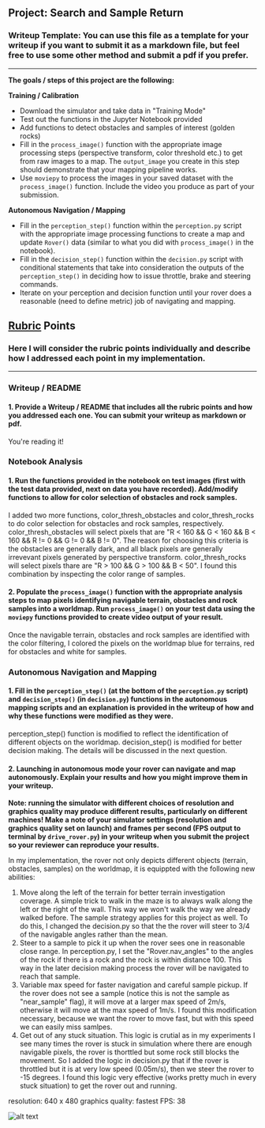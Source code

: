 ## Project: Search and Sample Return
### Writeup Template: You can use this file as a template for your writeup if you want to submit it as a markdown file, but feel free to use some other method and submit a pdf if you prefer.

---


**The goals / steps of this project are the following:**  

**Training / Calibration**  

* Download the simulator and take data in "Training Mode"
* Test out the functions in the Jupyter Notebook provided
* Add functions to detect obstacles and samples of interest (golden rocks)
* Fill in the `process_image()` function with the appropriate image processing steps (perspective transform, color threshold etc.) to get from raw images to a map.  The `output_image` you create in this step should demonstrate that your mapping pipeline works.
* Use `moviepy` to process the images in your saved dataset with the `process_image()` function.  Include the video you produce as part of your submission.

**Autonomous Navigation / Mapping**

* Fill in the `perception_step()` function within the `perception.py` script with the appropriate image processing functions to create a map and update `Rover()` data (similar to what you did with `process_image()` in the notebook). 
* Fill in the `decision_step()` function within the `decision.py` script with conditional statements that take into consideration the outputs of the `perception_step()` in deciding how to issue throttle, brake and steering commands. 
* Iterate on your perception and decision function until your rover does a reasonable (need to define metric) job of navigating and mapping.  

[//]: # (Image References)

[image1]: ./misc/rover_image.jpg
[image2]: ./calibration_images/example_grid1.jpg
[image3]: ./calibration_images/example_rock1.jpg 

## [Rubric](https://review.udacity.com/#!/rubrics/916/view) Points
### Here I will consider the rubric points individually and describe how I addressed each point in my implementation.  

---
### Writeup / README

#### 1. Provide a Writeup / README that includes all the rubric points and how you addressed each one.  You can submit your writeup as markdown or pdf.  

You're reading it!

### Notebook Analysis
#### 1. Run the functions provided in the notebook on test images (first with the test data provided, next on data you have recorded). Add/modify functions to allow for color selection of obstacles and rock samples.
I added two more functions, color_thresh_obstacles and color_thresh_rocks to do color selection for obstacles and rock samples, respectively.
color_thresh_obstacles will select pixels that are "R < 160 && G < 160 && B < 160 && R != 0 && G != 0 && B != 0". The reason for choosing this criteria is the obstacles are generally dark, and all black pixels are generally irrevevant pixels generated by perspective transform.
color_thresh_rocks will select pixels thare are "R > 100 && G > 100 && B < 50". I found this combination by inspecting the color range of samples.

#### 2. Populate the `process_image()` function with the appropriate analysis steps to map pixels identifying navigable terrain, obstacles and rock samples into a worldmap.  Run `process_image()` on your test data using the `moviepy` functions provided to create video output of your result. 
Once the navigable terrain, obstacles and rock samples are identified with the color filtering, I colored the pixels on the worldmap blue for terrains, red for obstacles and white for samples.

### Autonomous Navigation and Mapping

#### 1. Fill in the `perception_step()` (at the bottom of the `perception.py` script) and `decision_step()` (in `decision.py`) functions in the autonomous mapping scripts and an explanation is provided in the writeup of how and why these functions were modified as they were.
perception_step() function is modified to reflect the identification of different objects on the worldmap. decision_step() is modified for better decision making. The details will be discussed in the next question.

#### 2. Launching in autonomous mode your rover can navigate and map autonomously.  Explain your results and how you might improve them in your writeup.  

**Note: running the simulator with different choices of resolution and graphics quality may produce different results, particularly on different machines!  Make a note of your simulator settings (resolution and graphics quality set on launch) and frames per second (FPS output to terminal by `drive_rover.py`) in your writeup when you submit the project so your reviewer can reproduce your results.**

In my implementation, the rover not only depicts different objects (terrain, obstacles, samples) on the worldmap, it is equippted with the following new abilities:
1. Move along the left of the terrain for better terrain investigation coverage. A simple trick to walk in the maze is to always walk along the left or the right of the wall. This way we won't walk the way we already walked before. The sample strategy applies for this project as well. To do this, I changed the decision.py so that the the rover will steer to 3/4 of the navigable angles rather than the mean.
2. Steer to a sample to pick it up when the rover sees one in reasonable close range. In perception.py, I set the "Rover.nav_angles" to the angles of the rock if there is a rock and the rock is within distance 100. This way in the later decision making process the rover will be navigated to reach that sample. 
3. Variable max speed for faster navigation and careful sample pickup. If the rover does not see a sample (notice this is not the sample as "near_sample" flag), it will move at a larger max speed of 2m/s, otherwise it will move at the max speed of 1m/s. I found this modification necessary, because we want the rover to move fast, but with this speed we can easily miss samlpes.
4. Get out of any stuck situation. This logic is crutial as in my experiments I see many times the rover is stuck in simulation where there are enough navigable pixels, the rover is thorttled but some rock still blocks the movement. So I added the logic in decision.py that if the rover is throttled but it is at very low speed (0.05m/s), then we steer the rover to -15 degrees. I found this logic very effective (works pretty much in every stuck situation) to get the rover out and running.

resolution: 640 x 480
graphics quality: fastest
FPS: 38



![alt text][image3]


